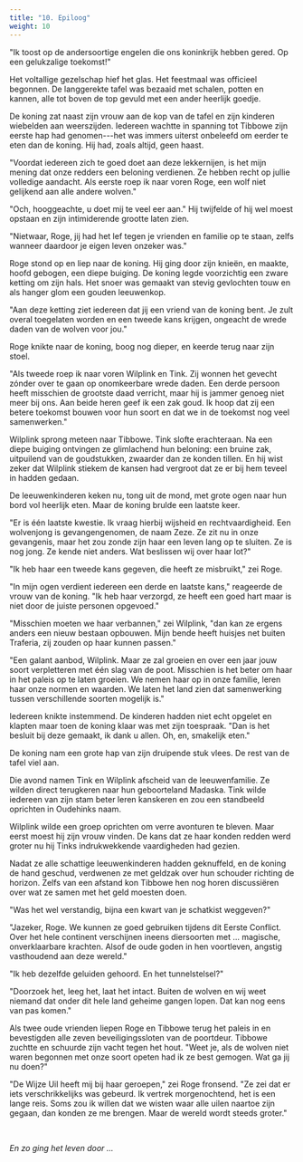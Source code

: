 ```yaml
---
title: "10. Epiloog"
weight: 10
---
```


"Ik toost op de andersoortige engelen die ons
koninkrijk hebben gered. Op een gelukzalige toekomst!"

Het voltallige gezelschap hief het glas. Het feestmaal was officieel
begonnen. De langgerekte tafel was bezaaid met schalen, potten en
kannen, alle tot boven de top gevuld met een ander heerlijk goedje.

De koning zat naast zijn vrouw aan de kop van de tafel en zijn kinderen
wiebelden aan weerszijden. Iedereen wachtte
in spanning tot Tibbowe zijn eerste hap had genomen---het was immers
uiterst onbeleefd om eerder te eten dan de koning. Hij had, zoals
altijd, geen haast.

"Voordat iedereen zich te goed doet aan deze lekkernijen, is het mijn mening dat onze redders een beloning verdienen. Ze hebben recht op jullie volledige aandacht. Als eerste roep ik naar voren Roge, een wolf niet gelijkend aan alle andere wolven."

"Och, hooggeachte, u doet mij te veel eer aan." Hij twijfelde of hij wel moest opstaan en zijn intimiderende grootte laten zien.

"Nietwaar, Roge, jij had het lef tegen je vrienden en familie op
te staan, zelfs wanneer daardoor je eigen leven onzeker was."

Roge stond op en liep naar de koning. Hij ging door zijn knieën, en
maakte, hoofd gebogen, een diepe buiging. De koning legde voorzichtig
een zware ketting om zijn hals. Het snoer was gemaakt van stevig
gevlochten touw en als hanger glom een gouden leeuwenkop.

"Aan deze ketting ziet iedereen dat jij een vriend van de koning bent.
Je zult overal toegelaten worden en een tweede kans krijgen, ongeacht de
wrede daden van de wolven voor jou."

Roge knikte naar de koning, boog nog dieper, en keerde
terug naar zijn stoel.

"Als tweede roep ik naar voren Wilplink en Tink. Zij wonnen het gevecht zónder over te gaan op onomkeerbare wrede daden. Een
derde persoon heeft misschien de grootste daad verricht, maar
hij is jammer genoeg niet meer bij ons. Aan beide heren geef ik een zak
goud. Ik hoop dat zij een betere toekomst bouwen voor hun soort en dat
we in de toekomst nog veel samenwerken."

Wilplink sprong meteen naar Tibbowe. Tink slofte erachteraan. Na een diepe buiging ontvingen ze glimlachend hun beloning: een
bruine zak, uitpuilend van de goudstukken, zwaarder dan ze
konden tillen. En hij wist zeker dat Wilplink stiekem de kansen had vergroot dat ze er bij hem teveel in hadden gedaan.

De leeuwenkinderen keken nu, tong uit de mond, met grote ogen naar hun bord vol heerlijk eten. Maar de koning brulde een laatste keer.

"Er is één laatste kwestie. Ik vraag hierbij wijsheid en rechtvaardigheid.
Een wolvenjong is gevangengenomen, de naam Zeze. Ze zit nu in onze gevangenis, maar het zou zonde zijn haar een
leven lang op te sluiten. Ze is nog jong. Ze kende niet anders. Wat beslissen wij over haar lot?"

"Ik heb haar een tweede kans gegeven, die heeft ze misbruikt," zei Roge.

"In mijn ogen verdient iedereen een derde en laatste kans," reageerde de vrouw van de koning. "Ik heb haar verzorgd, ze heeft een goed hart maar is niet door de juiste personen opgevoed."

"Misschien moeten we haar verbannen," zei Wilplink, "dan kan ze ergens
anders een nieuw bestaan opbouwen. Mijn bende heeft huisjes net
buiten Traferia, zij zouden op haar kunnen passen."

"Een galant aanbod, Wilplink. Maar ze zal groeien en over een jaar jouw soort verpletteren met één slag van de poot. Misschien
is het beter om haar in het paleis op te laten groeien. We nemen haar
op in onze familie, leren haar onze normen en waarden. We laten het land
zien dat samenwerking tussen verschillende soorten mogelijk is."

Iedereen knikte instemmend. De kinderen
hadden niet echt opgelet en klapten maar toen de koning
klaar was met zijn toespraak. "Dan is het besluit bij deze gemaakt, ik
dank u allen. Oh, en, smakelijk eten."

De koning nam een grote hap van zijn druipende stuk vlees. De rest van de tafel viel aan.

Die avond namen Tink en Wilplink afscheid van de leeuwenfamilie. Ze
wilden direct terugkeren naar hun geboorteland Madaska. Tink wilde iedereen van zijn stam beter leren kanskeren en zou een standbeeld oprichten in Oudehinks naam.

Wilplink wilde een groep oprichten om verre avonturen te bleven. Maar eerst moest hij zijn vrouw vinden. De kans dat ze haar konden redden werd groter nu hij Tinks indrukwekkende vaardigheden had gezien.

Nadat ze alle schattige leeuwenkinderen hadden geknuffeld, en
de koning de hand geschud, verdwenen ze met geldzak over hun
schouder richting de horizon. Zelfs van een afstand kon Tibbowe hen nog
horen discussiëren over wat ze samen met het geld moesten doen.

"Was het wel verstandig, bijna een kwart van je schatkist weggeven?"

"Jazeker, Roge. We kunnen ze goed gebruiken tijdens dit Eerste Conflict. Over het hele continent verschijnen ineens diersoorten met ... magische, onverklaarbare krachten. Alsof de oude goden in hen voortleven, angstig vasthoudend aan deze wereld."

"Ik heb dezelfde geluiden gehoord. En het tunnelstelsel?"

"Doorzoek het, leeg het, laat het intact. Buiten de wolven en wij weet niemand dat onder dit hele land geheime gangen lopen. Dat kan nog eens van pas komen."

Als twee oude vrienden liepen Roge en Tibbowe terug het paleis in en
bevestigden alle zeven beveiligingssloten van de poortdeur. Tibbowe zuchtte en schuurde zijn vacht tegen het hout. "Weet je, als de wolven niet waren begonnen met onze soort opeten had ik ze best gemogen. Wat ga jij nu doen?"

"De Wijze Uil heeft mij bij haar geroepen," zei Roge fronsend. "Ze zei dat er iets verschrikkelijks was gebeurd. Ik vertrek morgenochtend, het is een lange reis. Soms zou ik willen dat we wisten waar alle uilen naartoe zijn gegaan, dan konden ze me brengen. Maar de wereld wordt steeds groter."

&nbsp;

*En zo ging het leven door ...*